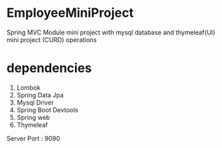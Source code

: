 # EmployeeMiniProject
Spring MVC Module mini project with mysql database and thymeleaf(UI) mini project (CURD) operations

dependencies
=============
1) Lombok
2) Spring Data Jpa
3) Mysql Driver
4) Spring Boot Devtools
5) Spring web
6) Thymeleaf 

Server Port : 9090
